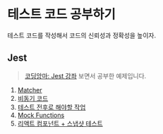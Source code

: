 # 테스트 코드 공부하기

테스트 코드를 작성해서 코드의 신뢰성과 정확성을 높이자.

## Jest

> [코딩앙마: Jest 강좌](https://youtu.be/g4MdUjxA-S4) 보면서 공부한 예제입니다.

1. [Matcher](./jest-tutorial/fn1.test.js)
2. [비동기 코드](./jest-tutorial/fn2.test.js)
3. [테스트 전후로 해야할 작업](./jest-tutorial/fn3.test.js)
4. [Mock Functions](./jest-tutorial/fn4.test.js)
5. [리액트 컴포넌트 + 스냅샷 테스트](./jest-react-snapshot/)
